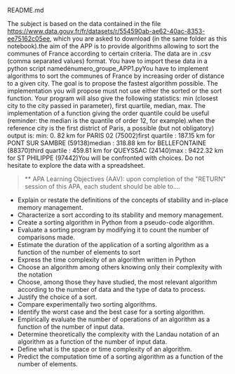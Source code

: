 README.md

The subject is based on the data contained in the file https://www.data.gouv.fr/fr/datasets/r/554590ab-ae62-40ac-8353-ee75162c05ee, which you are asked to download (in the same folder as this notebook).the aim of the APP is to provide algorithms allowing to sort the communes of France according to certain criteria. The data are in .csv (comma separated values) format. You have to import these data in a python script namedénumero_groupe_APP1.pyYou have to implement algorithms to sort the communes of France by increasing order of distance to a given city. The goal is to propose the fastest algorithm possible. The implementation you will propose must not use either the sorted or the sort function. Your program will also give the following statistics: min (closest city to the city passed in parameter), first quartile, median, max. The implementation of a function giving the order quantile could be useful (reminder: the median is the quantile of order 12, for example).when the reference city is the first district of Paris, a possible (but not obligatory) output is: min: 0. 82 km for PARIS 02 (75002)first quartile : 187.15 km for PONT SUR SAMBRE (59138)median : 318.88 km for BELLEFONTAINE (88370)third quartile : 459.81 km for QUEYSSAC (24140)max : 9422.32 km for ST PHILIPPE (97442)You will be confronted with choices. Do not hesitate to explore the data with a spreadsheet.

> ** APA Learning Objectives (AAV): upon completion of the "RETURN" session of this APA, each student should be able to....

- Explain or restate the definitions of the concepts of stability and in-place memory management. 
- Characterize a sort according to its stability and memory management.
- Create a sorting algorithm in Python from a pseudo-code algorithm.
- Evaluate a sorting program by modifying it to count the number of comparisons made.
- Estimate the duration of the application of a sorting algorithm as a function of the number of elements to sort
- Express the time complexity of an algorithm written in Python
- Choose an algorithm among others knowing only their complexity with the notation 
- Choose, among those they have studied, the most relevant algorithm according to the number of data and the type of data to process.
- Justify the choice of a sort.
- Compare experimentally two sorting algorithms.
- Identify the worst case and the best case for a sorting algorithm.
- Empirically evaluate the number of operations of an algorithm as a function of the number of input data.
- Determine theoretically the complexity with the Landau notation of an algorithm as a function of the number of input data.
- Define what is the space or time complexity of an algorithm.
- Predict the computation time of a sorting algorithm as a function of the number of elements.